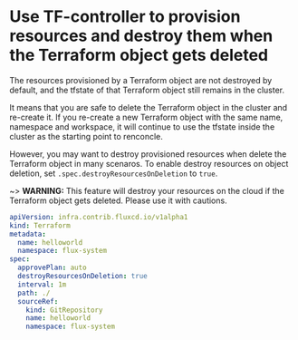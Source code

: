 # Use TF-controller to provision resources and destroy them when the Terraform object gets deleted

The resources provisioned by a Terraform object are not destroyed by default, and the tfstate of that Terraform object still remains in the cluster.

It means that you are safe to delete the Terraform object in the cluster and re-create it. 
If you re-create a new Terraform object with the same name, namespace and workspace, it will continue to use the tfstate inside the cluster as the starting point to renconcle.

However, you may want to destroy provisioned resources when delete the Terraform object in many scenaros.
To enable destroy resources on object deletion, set `.spec.destroyResourcesOnDeletion` to `true`.

~> **WARNING:** This feature will destroy your resources on the cloud if the Terraform object gets deleted. Please use it with cautions.

```yaml hl_lines="8"
apiVersion: infra.contrib.fluxcd.io/v1alpha1
kind: Terraform
metadata:
  name: helloworld
  namespace: flux-system
spec:
  approvePlan: auto
  destroyResourcesOnDeletion: true
  interval: 1m
  path: ./
  sourceRef:
    kind: GitRepository
    name: helloworld
    namespace: flux-system
```
